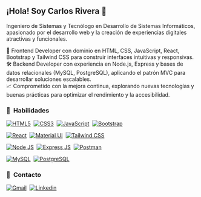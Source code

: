 ## ¡Hola! Soy Carlos Rivera 👋

Ingeniero de Sistemas y Tecnólogo en Desarrollo de Sistemas Informáticos, apasionado por el desarrollo web y la creación de experiencias digitales atractivas y funcionales.

🚀 Frontend Developer con dominio en HTML, CSS, JavaScript, React, Bootstrap y Tailwind CSS para construir interfaces intuitivas y responsivas.  
🛠️ Backend Developer con experiencia en Node.js, Express y bases de datos relacionales (MySQL, PostgreSQL), aplicando el patrón MVC para desarrollar soluciones escalables.  
📈 Comprometido con la mejora continua, explorando nuevas tecnologías y buenas prácticas para optimizar el rendimiento y la accesibilidad.

### 🎯 &nbsp;Habilidades

[![HTML5](https://img.shields.io/badge/HTML5-E34F26?style=for-the-badge&logo=html5&logoColor=white)]()&nbsp;
[![CSS3](https://img.shields.io/badge/CSS3-1572B6?style=for-the-badge&logo=css3&logoColor=white)]()&nbsp;
[![JavaScript](https://img.shields.io/badge/JavaScript-323330?style=for-the-badge&logo=javascript&logoColor=F7DF1E)]()&nbsp;
[![Bootstrap](https://img.shields.io/badge/Bootstrap-563D7C?style=for-the-badge&logo=bootstrap&logoColor=white)]()&nbsp;

[![React](https://img.shields.io/badge/React-20232A?style=for-the-badge&logo=react&logoColor=61DAFB)]()&nbsp;
[![Material UI](https://img.shields.io/badge/Material%20UI-007FFF?style=for-the-badge&logo=mui&logoColor=white)]()&nbsp;
[![Tailwind CSS](https://img.shields.io/badge/Tailwind_CSS-38B2AC?style=for-the-badge&logo=tailwind-css&logoColor=white)]()&nbsp;

[![Node JS](https://img.shields.io/badge/Node%20js-339933?style=for-the-badge&logo=nodedotjs&logoColor=white)]()&nbsp;
[![Express JS](https://img.shields.io/badge/Express%20js-000000?style=for-the-badge&logo=express&logoColor=white)]()&nbsp;
[![Postman](https://img.shields.io/badge/Postman-FF6C37?style=for-the-badge&logo=Postman&logoColor=white)]()&nbsp;

[![MySQL](https://img.shields.io/badge/MySQL-005C84?style=for-the-badge&logo=mysql&logoColor=white)]()&nbsp;
[![PostgreSQL](https://img.shields.io/badge/PostgreSQL-316192?style=for-the-badge&logo=postgresql&logoColor=white)]()

### 💼 &nbsp;Contacto

[![Gmail](https://img.shields.io/badge/Gmail-D14836?style=for-the-badge&logo=gmail&logoColor=white)](mailto:cantoniorivera9@gmail.com)&nbsp;
[![Linkedin](https://img.shields.io/badge/LinkedIn-0077B5?style=for-the-badge&logo=linkedin&logoColor=white)](https://www.linkedin.com/in/carlos-antonio-rivera)
